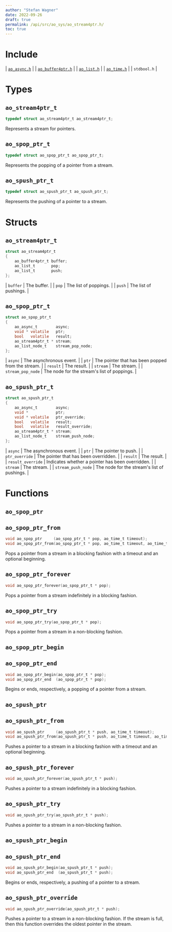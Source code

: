 ```yaml
---
author: "Stefan Wagner"
date: 2022-09-26
draft: true
permalink: /api/src/ao_sys/ao_stream4ptr.h/
toc: true
---
```


# Include

| [`ao_async.h`](ao_async.h.md) |
| [`ao_buffer4ptr.h`](../ao/ao_buffer4ptr.h.md) |
| [`ao_list.h`](../ao/ao_list.h.md) |
| [`ao_time.h`](ao_time.h.md) |
| `stdbool.h` |

# Types

## `ao_stream4ptr_t`

```c
typedef struct ao_stream4ptr_t ao_stream4ptr_t;
```

Represents a stream for pointers.

## `ao_spop_ptr_t`

```c
typedef struct ao_spop_ptr_t ao_spop_ptr_t;
```

Represents the popping of a pointer from a stream.

## `ao_spush_ptr_t`

```c
typedef struct ao_spush_ptr_t ao_spush_ptr_t;
```

Represents the pushing of a pointer to a stream.

# Structs

## `ao_stream4ptr_t`

```c
struct ao_stream4ptr_t
{
    ao_buffer4ptr_t buffer;
    ao_list_t       pop;
    ao_list_t       push;
};
```

| `buffer` | The buffer. |
| `pop` | The list of poppings. |
| `push` | The list of pushings. |

## `ao_spop_ptr_t`

```c
struct ao_spop_ptr_t
{
    ao_async_t        async;
    void * volatile   ptr;
    bool   volatile   result;
    ao_stream4ptr_t * stream;
    ao_list_node_t    stream_pop_node;
};
```

| `async` | The asynchronous event. |
| `ptr` | The pointer that has been popped from the stream. |
| `result` | The result. |
| `stream` | The stream. |
| `stream_pop_node` | The node for the stream's list of poppings. |

## `ao_spush_ptr_t`

```c
struct ao_spush_ptr_t
{
    ao_async_t        async;
    void *            ptr;
    void * volatile   ptr_override;
    bool   volatile   result;
    bool   volatile   result_override;
    ao_stream4ptr_t * stream;
    ao_list_node_t    stream_push_node;
};
```

| `async` | The asynchronous event. |
| `ptr` | The pointer to push. |
| `ptr_override` | The pointer that has been overridden. |
| `result` | The result. |
| `result_override` | Indicates whether a pointer has been overridden. |
| `stream` | The stream. |
| `stream_push_node` | The node for the stream's list of pushings. |

# Functions

## `ao_spop_ptr`
## `ao_spop_ptr_from`

```c
void ao_spop_ptr     (ao_spop_ptr_t * pop, ao_time_t timeout);
void ao_spop_ptr_from(ao_spop_ptr_t * pop, ao_time_t timeout, ao_time_t beginning);
```

Pops a pointer from a stream in a blocking fashion with a timeout and an optional beginning.

## `ao_spop_ptr_forever`

```c
void ao_spop_ptr_forever(ao_spop_ptr_t * pop);
```

Pops a pointer from a stream indefinitely in a blocking fashion.

## `ao_spop_ptr_try`

```c
void ao_spop_ptr_try(ao_spop_ptr_t * pop);
```

Pops a pointer from a stream in a non-blocking fashion.

## `ao_spop_ptr_begin`
## `ao_spop_ptr_end`

```c
void ao_spop_ptr_begin(ao_spop_ptr_t * pop);
void ao_spop_ptr_end  (ao_spop_ptr_t * pop);
```

Begins or ends, respectively, a popping of a pointer from a stream.

## `ao_spush_ptr`
## `ao_spush_ptr_from`

```c
void ao_spush_ptr     (ao_spush_ptr_t * push, ao_time_t timeout);
void ao_spush_ptr_from(ao_spush_ptr_t * push, ao_time_t timeout, ao_time_t beginning);
```

Pushes a pointer to a stream in a blocking fashion with a timeout and an optional beginning.

## `ao_spush_ptr_forever`

```c
void ao_spush_ptr_forever(ao_spush_ptr_t * push);
```

Pushes a pointer to a stream indefinitely in a blocking fashion.

## `ao_spush_ptr_try`

```c
void ao_spush_ptr_try(ao_spush_ptr_t * push);
```

Pushes a pointer to a stream in a non-blocking fashion.

## `ao_spush_ptr_begin`
## `ao_spush_ptr_end`

```c
void ao_spush_ptr_begin(ao_spush_ptr_t * push);
void ao_spush_ptr_end  (ao_spush_ptr_t * push);
```

Begins or ends, respectively, a pushing of a pointer to a stream.

## `ao_spush_ptr_override`

```c
void ao_spush_ptr_override(ao_spush_ptr_t * push);
```

Pushes a pointer to a stream in a non-blocking fashion. If the stream is full, then this function overrides the oldest pointer in the stream.
